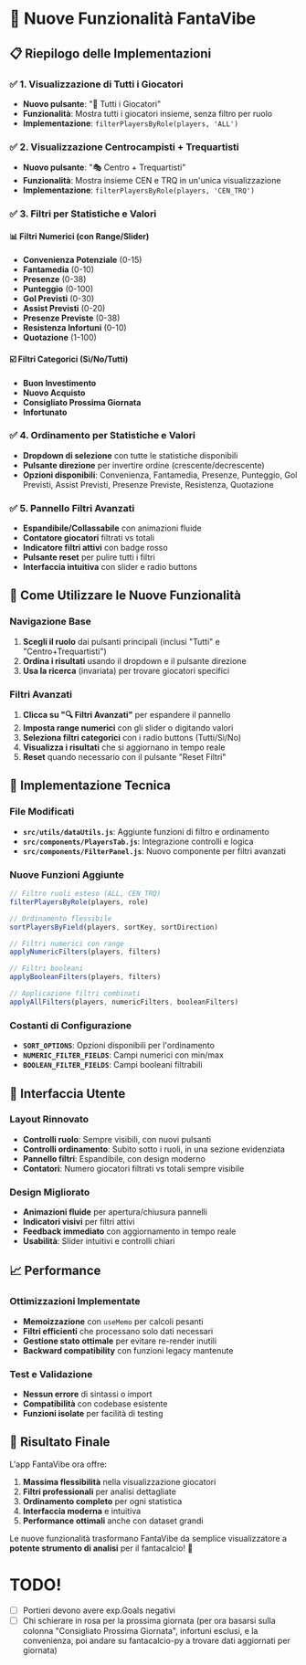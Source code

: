 # 🎯 Nuove Funzionalità FantaVibe

## 📋 Riepilogo delle Implementazioni

### ✅ 1. Visualizzazione di Tutti i Giocatori
- **Nuovo pulsante**: "👥 Tutti i Giocatori" 
- **Funzionalità**: Mostra tutti i giocatori insieme, senza filtro per ruolo
- **Implementazione**: `filterPlayersByRole(players, 'ALL')`

### ✅ 2. Visualizzazione Centrocampisti + Trequartisti
- **Nuovo pulsante**: "🎭 Centro + Trequartisti"
- **Funzionalità**: Mostra insieme CEN e TRQ in un'unica visualizzazione
- **Implementazione**: `filterPlayersByRole(players, 'CEN_TRQ')`

### ✅ 3. Filtri per Statistiche e Valori

#### 📊 Filtri Numerici (con Range/Slider)
- **Convenienza Potenziale** (0-15)
- **Fantamedia** (0-10) 
- **Presenze** (0-38)
- **Punteggio** (0-100)
- **Gol Previsti** (0-30)
- **Assist Previsti** (0-20)
- **Presenze Previste** (0-38)
- **Resistenza Infortuni** (0-10)
- **Quotazione** (1-100)

#### ☑️ Filtri Categorici (Sì/No/Tutti)
- **Buon Investimento**
- **Nuovo Acquisto** 
- **Consigliato Prossima Giornata**
- **Infortunato**

### ✅ 4. Ordinamento per Statistiche e Valori
- **Dropdown di selezione** con tutte le statistiche disponibili
- **Pulsante direzione** per invertire ordine (crescente/decrescente)
- **Opzioni disponibili**: Convenienza, Fantamedia, Presenze, Punteggio, Gol Previsti, Assist Previsti, Presenze Previste, Resistenza, Quotazione

### ✅ 5. Pannello Filtri Avanzati
- **Espandibile/Collassabile** con animazioni fluide
- **Contatore giocatori** filtrati vs totali
- **Indicatore filtri attivi** con badge rosso
- **Pulsante reset** per pulire tutti i filtri
- **Interfaccia intuitiva** con slider e radio buttons

## 🚀 Come Utilizzare le Nuove Funzionalità

### Navigazione Base
1. **Scegli il ruolo** dai pulsanti principali (inclusi "Tutti" e "Centro+Trequartisti")
2. **Ordina i risultati** usando il dropdown e il pulsante direzione
3. **Usa la ricerca** (invariata) per trovare giocatori specifici

### Filtri Avanzati
1. **Clicca su "🔍 Filtri Avanzati"** per espandere il pannello
2. **Imposta range numerici** con gli slider o digitando valori
3. **Seleziona filtri categorici** con i radio buttons (Tutti/Sì/No)
4. **Visualizza i risultati** che si aggiornano in tempo reale
5. **Reset** quando necessario con il pulsante "Reset Filtri"

## 🔧 Implementazione Tecnica

### File Modificati
- **`src/utils/dataUtils.js`**: Aggiunte funzioni di filtro e ordinamento
- **`src/components/PlayersTab.js`**: Integrazione controlli e logica
- **`src/components/FilterPanel.js`**: Nuovo componente per filtri avanzati

### Nuove Funzioni Aggiunte
```javascript
// Filtro ruoli esteso (ALL, CEN_TRQ)
filterPlayersByRole(players, role)

// Ordinamento flessibile
sortPlayersByField(players, sortKey, sortDirection)

// Filtri numerici con range
applyNumericFilters(players, filters)

// Filtri booleani
applyBooleanFilters(players, filters)

// Applicazione filtri combinati
applyAllFilters(players, numericFilters, booleanFilters)
```

### Costanti di Configurazione
- **`SORT_OPTIONS`**: Opzioni disponibili per l'ordinamento
- **`NUMERIC_FILTER_FIELDS`**: Campi numerici con min/max
- **`BOOLEAN_FILTER_FIELDS`**: Campi booleani filtrabili

## 🎨 Interfaccia Utente

### Layout Rinnovato
- **Controlli ruolo**: Sempre visibili, con nuovi pulsanti
- **Controlli ordinamento**: Subito sotto i ruoli, in una sezione evidenziata
- **Pannello filtri**: Espandibile, con design moderno
- **Contatori**: Numero giocatori filtrati vs totali sempre visibile

### Design Migliorato
- **Animazioni fluide** per apertura/chiusura pannelli
- **Indicatori visivi** per filtri attivi
- **Feedback immediato** con aggiornamento in tempo reale
- **Usabilità**: Slider intuitivi e controlli chiari

## 📈 Performance

### Ottimizzazioni Implementate
- **Memoizzazione** con `useMemo` per calcoli pesanti
- **Filtri efficienti** che processano solo dati necessari
- **Gestione stato ottimale** per evitare re-render inutili
- **Backward compatibility** con funzioni legacy mantenute

### Test e Validazione
- **Nessun errore** di sintassi o import
- **Compatibilità** con codebase esistente
- **Funzioni isolate** per facilità di testing

## 🎯 Risultato Finale

L'app FantaVibe ora offre:
1. **Massima flessibilità** nella visualizzazione giocatori
2. **Filtri professionali** per analisi dettagliate
3. **Ordinamento completo** per ogni statistica
4. **Interfaccia moderna** e intuitiva
5. **Performance ottimali** anche con dataset grandi

Le nuove funzionalità trasformano FantaVibe da semplice visualizzatore a **potente strumento di analisi** per il fantacalcio! 🚀


# TODO!

- [ ] Portieri devono avere exp.Goals negativi
- [ ] Chi schierare in rosa per la prossima giornata (per ora basarsi sulla colonna "Consigliato Prossima Giornata", infortuni esclusi, e la convenienza, poi andare su fantacalcio-py a trovare dati aggiornati per giornata)
